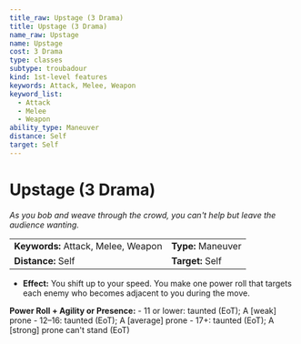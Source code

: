 ```yaml
---
title_raw: Upstage (3 Drama)
title: Upstage (3 Drama)
name_raw: Upstage
name: Upstage
cost: 3 Drama
type: classes
subtype: troubadour
kind: 1st-level features
keywords: Attack, Melee, Weapon
keyword_list:
  - Attack
  - Melee
  - Weapon
ability_type: Maneuver
distance: Self
target: Self
---
```


# Upstage (3 Drama)

*As you bob and weave through the crowd, you can't help but leave the audience wanting.*

|                                     |                    |
| :---------------------------------- | :----------------- |
| **Keywords:** Attack, Melee, Weapon | **Type:** Maneuver |
| **Distance:** Self                  | **Target:** Self   |

- **Effect:** You shift up to your speed. You make one power roll that targets each enemy who becomes adjacent to you during the move.

**Power Roll + Agility or Presence:** - 11 or lower: taunted (EoT); A \[weak\] prone - 12–16: taunted (EoT); A \[average\] prone - 17+: taunted (EoT); A \[strong\] prone can't stand (EoT)
